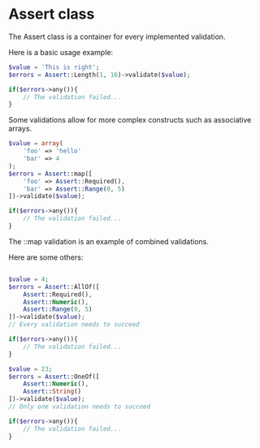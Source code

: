 # Assert class
The Assert class is a container for every implemented validation.

Here is a basic usage example:
```php
$value = 'This is right';
$errors = Assert::Length(1, 16)->validate($value);

if($errors->any()){
    // The validation failed...
}
```

Some validations allow for more complex constructs such as associative arrays.
```php
$value = array(
    'foo' => 'hello'
    'bar' => 4
);
$errors = Assert::map([
    'foo' => Assert::Required(),
    'bar' => Assert::Range(0, 5)
])->validate($value);

if($errors->any()){
    // The validation failed...
}
```

The ::map validation is an example of combined validations.

Here are some others:
```php

$value = 4;
$errors = Assert::AllOf([
    Assert::Required(),
    Assert::Numeric(),
    Assert::Range(0, 5)
])->validate($value);
// Every validation needs to succeed

if($errors->any()){
    // The validation failed...
}
```
```php
$value = 23;
$errors = Assert::OneOf([
    Assert::Numeric(),
    Assert::String()
])->validate($value);
// Only one validation needs to succeed

if($errors->any()){
    // The validation failed...
}
```